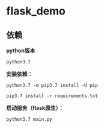 # flask_demo

## 依赖

**python版本**

    python3.7

**安装依赖：**

    python3.7 -m pip3.7 install -U pip
    
    pip3.7 install -r requirements.txt

**启动服务（flask原生）：**

    python3.7 main.py